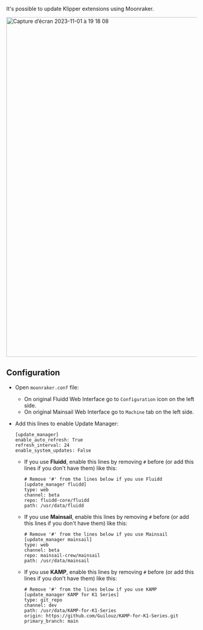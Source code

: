It's possible to update Klipper extensions using Moonraker.

<img width="900" alt="Capture d’écran 2023-11-01 à 19 18 08" src="https://github.com/Guilouz/Creality-K1-and-K1-Max/assets/12702322/3a01e7a4-1b3f-4d1e-9ea7-7998ae51e1dd">


<br />

## Configuration

-  Open `moonraker.conf` file:

   - On original Fluidd Web Interface go to `Configuration` icon on the left side.
   - On original Mainsail Web Interface go to `Machine` tab on the left side.

- Add this lines to enable Update Manager:

  ```
  [update_manager]
  enable_auto_refresh: True
  refresh_interval: 24
  enable_system_updates: False
  ```

  - If you use **Fluidd**, enable this lines by removing `#` before (or add this lines if you don't have them) like this:

    ```
    # Remove '#' from the lines below if you use Fluidd
    [update_manager fluidd]
    type: web
    channel: beta
    repo: fluidd-core/fluidd
    path: /usr/data/fluidd
    ```

  - If you use **Mainsail**, enable this lines by removing `#` before (or add this lines if you don't have them) like this:

    ```
    # Remove '#' from the lines below if you use Mainsail
    [update_manager mainsail]
    type: web
    channel: beta
    repo: mainsail-crew/mainsail
    path: /usr/data/mainsail
    ```

  - If you use **KAMP**, enable this lines by removing `#` before (or add this lines if you don't have them) like this:

    ```
    # Remove '#' from the lines below if you use KAMP
    [update_manager KAMP for K1 Series]
    type: git_repo
    channel: dev
    path: /usr/data/KAMP-for-K1-Series
    origin: https://github.com/Guilouz/KAMP-for-K1-Series.git
    primary_branch: main
    ```

<br />